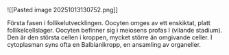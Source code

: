 ![[Pasted image 20251013130752.png]]

Första fasen i follikelutvecklingen. Oocyten omges av ett enskiktat, platt follikelcellslager.
Oocyten befinner sig i meiosens profas I (vilande stadium).
Den är den största cellen i kroppen, mycket större än omgivande celler.
I cytoplasman syns ofta en Balbianikropp, en ansamling av organeller.

